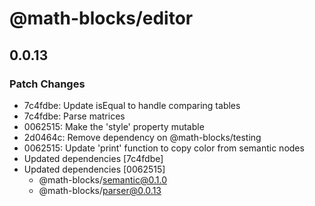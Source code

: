 # @math-blocks/editor

## 0.0.13

### Patch Changes

- 7c4fdbe: Update isEqual to handle comparing tables
- 7c4fdbe: Parse matrices
- 0062515: Make the 'style' property mutable
- 2d0464c: Remove dependency on @math-blocks/testing
- 0062515: Update 'print' function to copy color from semantic nodes
- Updated dependencies [7c4fdbe]
- Updated dependencies [0062515]
  - @math-blocks/semantic@0.1.0
  - @math-blocks/parser@0.0.13
